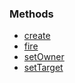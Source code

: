 <DESCRIPTION HERE>

### Methods

-   [create](/docs/createWeapon.md "wikilink")
-   [fire](/docs/fireWeapon.md "wikilink")
-   [setOwner](/docs/setWeaponOwner.md "wikilink")
-   [setTarget](/docs/setWeaponTarget.md "wikilink")
